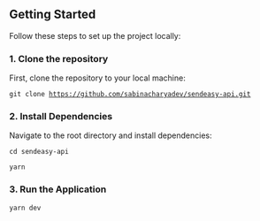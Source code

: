 ## Getting Started

Follow these steps to set up the project locally:

### 1. Clone the repository

First, clone the repository to your local machine:

<code>git clone https://github.com/sabinacharyadev/sendeasy-api.git</code>

### 2. Install Dependencies

Navigate to the root directory and install dependencies:

<code>cd sendeasy-api</code>

<code>yarn</code>

### 3. Run the Application

<code>yarn dev</code>
